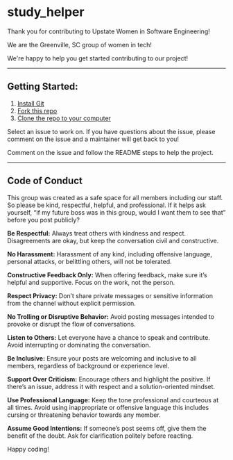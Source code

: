 # study_helper

Thank you for contributing to Upstate Women in Software Engineering! 

We are the Greenville, SC group of women in tech! 

We're happy to help you get started contributing to our project!

____________________________________________________________________________________________

## Getting Started:
1. [Install Git](https://git-scm.com/book/en/v2/Getting-Started-Installing-Git)
2. [Fork this repo](https://help.github.com/en/github/getting-started-with-github/fork-a-repo)
3. [Clone the repo to your computer]( https://help.github.com/en/github/creating-cloning-and-archiving-repositories/cloning-a-repository
)

Select an issue to work on. If you have questions about the issue, please comment on the issue and a maintainer will get back to you!

Comment on the issue and follow the README steps to help the project. 

____________________________________________________________________________________________

## Code of Conduct

This group was created as a safe space for all members including our staff.
So please be kind, respectful, helpful, and professional. If it helps ask yourself, “if my future boss was in this group, would I want them to see that” before you post publicly? 

**Be Respectful:** Always treat others with kindness and respect. Disagreements are okay, but keep the conversation civil and constructive.

**No Harassment:** Harassment of any kind, including offensive language, personal attacks, or belittling others, will not be tolerated.

**Constructive Feedback Only:** When offering feedback, make sure it’s helpful and supportive. Focus on the work, not the person.

**Respect Privacy:** Don’t share private messages or sensitive information from the channel without explicit permission.

**No Trolling or Disruptive Behavior:** Avoid posting messages intended to provoke or disrupt the flow of conversations.

**Listen to Others:** Let everyone have a chance to speak and contribute. Avoid interrupting or dominating the conversation.

**Be Inclusive:** Ensure your posts are welcoming and inclusive to all members, regardless of background or experience level.

**Support Over Criticism:** Encourage others and highlight the positive. If there’s an issue, address it with respect and a solution-oriented mindset.

**Use Professional Language:** Keep the tone professional and courteous at all times. Avoid using inappropriate or offensive language this includes cursing or threatening behavior towards any member.

**Assume Good Intentions:** If someone’s post seems off, give them the benefit of the doubt. Ask for clarification politely before reacting.

Happy coding!